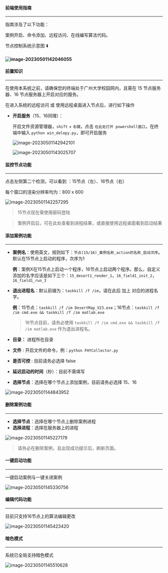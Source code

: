 #### 前端使用指南

------

指南涉及了以下功能：

案例开启、命令添加、远程访问、在线编写算法代码。

节点控制系统示意图 ⬇️

#### ![image-20230501142046055](https://p.ipic.vip/kdq3oa.png)

#### 前置知识

------

在使用本系统之前，请确保您的终端处于广州大学校园网内，且需在 15 节点服务器、16 节点服务器上开启对应的服务。

在进入系统的远程访问 或 使用远程桌面进入节点后，进行如下操作

- **开启服务**（15、16同理）：

  开启文件资源管理器，`shift` + `右键`，点击 `在此处打开 powershell窗口`，在终端中输入 `python win_delopy.py`，即可开启服务

  ![image-20230501142942101](https://p.ipic.vip/nuabvi.png)

  ![image-20230501143025707](https://p.ipic.vip/4d7qgd.png)

  

#### 监控节点功能

------

点击左侧第二个检测，可以看到 ：15节点（左）、16节点（右）

每个窗口的渲染分辨率均为：800 x 600

![image-20230501142257295](https://p.ipic.vip/jpthxb.png)

> 15节点现在需使用密码登陆

> 案例开启后，可在此处查看到进程结果，或直接使用远程桌面看到启动结果

#### 添加案例功能

------

- **案例名**：使用英文，规则如下：`节点(15/16)_案例名称_action的名称_启动次序`。默认在15节点上启动的程序，次序为1

  **例**：案例X在15节点上启动一个程序，16节点上启动两个程序。那么，自定义添加的名字应该是如下三个：`15_desert1_render_1`，`16_field1_init_2`，`16_field1_run_3`

- **退出进程名**：默认前缀为：`taskkill /f /im`，请在此后 加上 对应的进程名字。

  **例**：15节点：`taskkill /f /im DesertMap_V23.exe`；16节点：`taskkill /f /im cmd.exe && taskkill /f /im matlab.exe`

  > 16节点目前，请务必使用 `taskkill /f /im cmd.exe && taskkill /f /im matlab.exe` 作为退出进程名。

- **目录：** 进程所在目录
- **文件** :  开启文件的命令，例：`python FHYCollector.py`
- **是否可控** : 目前请务必选择 false
- **延迟启动的时间**（秒）：目前不需填写
- **选择节点**：选择在哪个节点上添加案例，目前请务必选择 15、16

![image-20230501144843952](https://p.ipic.vip/h6g2m5.png)

#### 删除案例功能

------

- **选择节点**：选择在哪个节点上删除案例进程
- **选择进程**：选择在服务器上的进程

![image-20230501145227179](https://p.ipic.vip/xyo9e4.png)

> 请务必在删除案例，且出现成功提示后，刷新页面。

#### 一键启动功能

------

一键启动案例与一键关闭案例

![image-20230501145330756](https://p.ipic.vip/9q6jp9.png)

#### 编辑代码功能

------

目前只支持16节点上的算法编辑更改

![image-20230501145423420](https://p.ipic.vip/kf8rmz.png)

#### 暗色模式

------

系统已全局支持暗色模式

![image-20230501145510628](https://p.ipic.vip/zf8ea1.png)